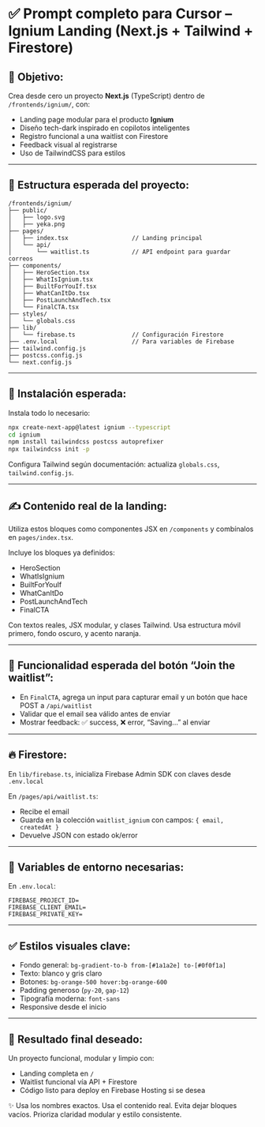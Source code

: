 # ✅ Prompt completo para Cursor – Ignium Landing (Next.js + Tailwind + Firestore)

## 🎯 Objetivo:
Crea desde cero un proyecto **Next.js** (TypeScript) dentro de `/frontends/ignium/`, con:

- Landing page modular para el producto **Ignium**
- Diseño tech-dark inspirado en copilotos inteligentes
- Registro funcional a una waitlist con Firestore
- Feedback visual al registrarse
- Uso de TailwindCSS para estilos

---

## 🧱 Estructura esperada del proyecto:

```
/frontends/ignium/
├── public/
│   ├── logo.svg
│   ├── yeka.png
├── pages/
│   ├── index.tsx                  // Landing principal
│   └── api/
│       └── waitlist.ts            // API endpoint para guardar correos
├── components/
│   ├── HeroSection.tsx
│   ├── WhatIsIgnium.tsx
│   ├── BuiltForYouIf.tsx
│   ├── WhatCanItDo.tsx
│   ├── PostLaunchAndTech.tsx
│   └── FinalCTA.tsx
├── styles/
│   └── globals.css
├── lib/
│   └── firebase.ts                // Configuración Firestore
├── .env.local                     // Para variables de Firebase
├── tailwind.config.js
├── postcss.config.js
└── next.config.js
```

---

## 🔧 Instalación esperada:

Instala todo lo necesario:

```bash
npx create-next-app@latest ignium --typescript
cd ignium
npm install tailwindcss postcss autoprefixer
npx tailwindcss init -p
```

Configura Tailwind según documentación: actualiza `globals.css`, `tailwind.config.js`.

---

## ✍️ Contenido real de la landing:

Utiliza estos bloques como componentes JSX en `/components` y combínalos en `pages/index.tsx`.

Incluye los bloques ya definidos:

- HeroSection
- WhatIsIgnium
- BuiltForYouIf
- WhatCanItDo
- PostLaunchAndTech
- FinalCTA

Con textos reales, JSX modular, y clases Tailwind. Usa estructura móvil primero, fondo oscuro, y acento naranja.

---

## 🔐 Funcionalidad esperada del botón “Join the waitlist”:

- En `FinalCTA`, agrega un input para capturar email y un botón que hace POST a `/api/waitlist`
- Validar que el email sea válido antes de enviar
- Mostrar feedback: ✅ success, ❌ error, “Saving...” al enviar

---

## 🔥 Firestore:

En `lib/firebase.ts`, inicializa Firebase Admin SDK con claves desde `.env.local`

En `/pages/api/waitlist.ts`:

- Recibe el email
- Guarda en la colección `waitlist_ignium` con campos: `{ email, createdAt }`
- Devuelve JSON con estado ok/error

---

## 📁 Variables de entorno necesarias:

En `.env.local`:

```
FIREBASE_PROJECT_ID=
FIREBASE_CLIENT_EMAIL=
FIREBASE_PRIVATE_KEY=
```

---

## ✅ Estilos visuales clave:

- Fondo general: `bg-gradient-to-b from-[#1a1a2e] to-[#0f0f1a]`
- Texto: blanco y gris claro
- Botones: `bg-orange-500 hover:bg-orange-600`
- Padding generoso (`py-20`, `gap-12`)
- Tipografía moderna: `font-sans`
- Responsive desde el inicio

---

## 🧠 Resultado final deseado:

Un proyecto funcional, modular y limpio con:

- Landing completa en `/`
- Waitlist funcional vía API + Firestore
- Código listo para deploy en Firebase Hosting si se desea

✨ Usa los nombres exactos. Usa el contenido real. Evita dejar bloques vacíos. Prioriza claridad modular y estilo consistente.
